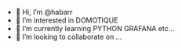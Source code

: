 - 👋 Hi, I’m @habarr
- 👀 I’m interested in DOMOTIQUE
- 🌱 I’m currently learning PYTHON GRAFANA etc...
- 💞️ I’m looking to collaborate on ...


<!---
habarr/habarr is a ✨ special ✨ repository because its `README.md` (this file) appears on your GitHub profile.
You can click the Preview link to take a look at your changes.
--->
